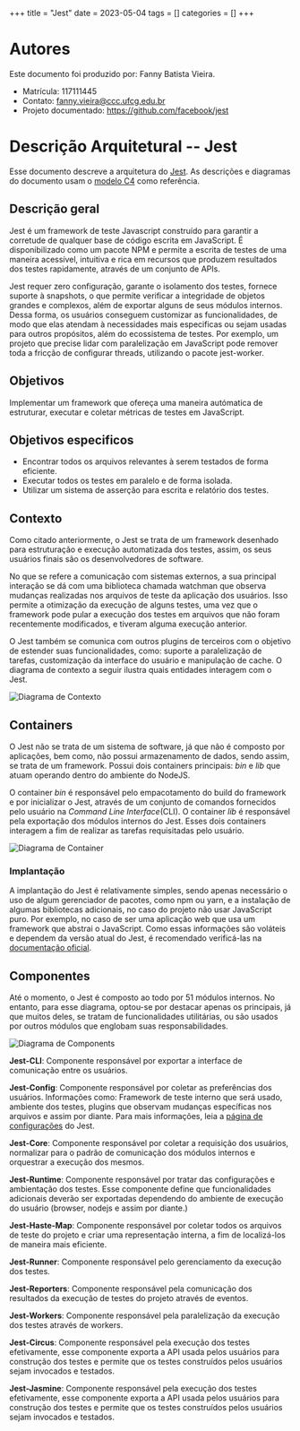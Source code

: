 +++
title = "Jest"
date = 2023-05-04
tags = []
categories = []
+++

# Autores

Este documento foi produzido por: Fanny Batista Vieira.

- Matrícula: 117111445
- Contato: fanny.vieira@ccc.ufcg.edu.br
- Projeto documentado: https://github.com/facebook/jest

# Descrição Arquitetural -- Jest

Esse documento descreve a arquitetura do [Jest](https://github.com/facebook/jest). As descrições e diagramas do documento usam o [modelo C4](https://c4model.com/) como referência.

## Descrição geral

Jest é um framework de teste Javascript construído para garantir a corretude de qualquer base de código escrita em JavaScript. É disponibilizado como um pacote NPM e permite a escrita de testes de uma maneira acessível, intuitiva e rica em recursos que produzem resultados dos testes rapidamente, através de um conjunto de APIs.

Jest requer zero configuração, garante o isolamento dos testes, fornece suporte à snapshots, o que permite verificar a integridade de objetos grandes e complexos, além de exportar alguns de seus módulos internos. Dessa forma, os usuários conseguem customizar as funcionalidades, de modo que elas atendam à necessidades mais especificas ou sejam usadas para outros propósitos, além do ecossistema de testes. Por exemplo, um projeto que precise lidar com paralelização em JavaScript pode remover toda a fricção de configurar threads, utilizando o pacote jest-worker.

## Objetivos

Implementar um framework que ofereça uma maneira autómatica de estruturar, executar e coletar métricas de testes em JavaScript.

## Objetivos especificos

- Encontrar todos os arquivos relevantes à serem testados de forma eficiente.
- Executar todos os testes em paralelo e de forma isolada.
- Utilizar um sistema de asserção para escrita e relatório dos testes.

## Contexto

Como citado anteriormente, o Jest se trata de um framework desenhado para estruturação e execução automatizada dos testes, assim, os seus usuários finais são os desenvolvedores de software.

No que se refere a comunicação com sistemas externos, a sua principal interação se dá com uma biblioteca chamada watchman que observa mudanças realizadas nos arquivos de teste da aplicação dos usuários. Isso permite a otimização da execução de alguns testes, uma vez que o framework pode pular a execução dos testes em arquivos que não foram recentemente modificados, e tiveram alguma execução anterior.

O Jest também se comunica com outros plugins de terceiros com o objetivo de estender suas funcionalidades, como: suporte a paralelização de tarefas, customização da interface do usuário e manipulação de cache. O diagrama de contexto a seguir ilustra quais entidades interagem com o Jest.

![Diagrama de Contexto](context_diagram_jest.png)

## Containers

O Jest não se trata de um sistema de software, já que não é composto por aplicações, bem como, não possui armazenamento de dados, sendo assim, se trata de um framework. Possui dois containers principais: _bin_ e _lib_ que atuam operando dentro do ambiente do NodeJS.

O container _bin_ é responsável pelo empacotamento do build do framework e por inicializar o Jest, através de um conjunto de comandos fornecidos pelo usuário na _Command Line Interface_(CLI). O container _lib_ é responsável pela exportação dos módulos internos do Jest. Esses dois containers interagem a fim de realizar as tarefas requisitadas pelo usuário.

![Diagrama de Container](container_diagram_jest.png)

### Implantação

A implantação do Jest é relativamente simples, sendo apenas necessário o uso de algum gerenciador de pacotes, como npm ou yarn, e a instalação de algumas bibliotecas adicionais, no caso do projeto não usar JavaScript puro. Por exemplo, no caso de ser uma aplicação web que usa um framework que abstrai o JavaScript. Como essas informações são voláteis e dependem da versão atual do Jest, é recomendado verificá-las na [documentação oficial](https://jestjs.io/docs/getting-started).

## Componentes

Até o momento, o Jest é composto ao todo por 51 módulos internos. No entanto, para esse diagrama, optou-se por destacar apenas os principais, já que muitos deles, se tratam de funcionalidades utilitárias, ou são usados por outros módulos que englobam suas responsabilidades.

![Diagrama de Components](component_diagram_jest.png)

**Jest-CLI**: Componente responsável por exportar a interface de comunicação entre os usuários.

**Jest-Config**: Componente responsável por coletar as preferências dos usuários. Informações como: Framework de teste interno que será usado, ambiente dos testes, plugins que observam mudanças específicas nos arquivos e assim por diante. Para mais informações, leia a [página de configurações](https://jestjs.io/docs/configuration) do Jest.

**Jest-Core**: Componente responsável por coletar a requisição dos usuários, normalizar para o padrão de comunicação dos módulos internos e orquestrar a execução dos mesmos.

**Jest-Runtime**: Componente responsável por tratar das configurações e ambientação dos testes. Esse componente define que funcionalidades adicionais deverão ser exportadas dependendo do ambiente de execução do usuário (browser, nodejs e assim por diante.)

**Jest-Haste-Map**: Componente responsável por coletar todos os arquivos de teste do projeto e criar uma representação interna, a fim de localizá-los de maneira mais eficiente.

**Jest-Runner**: Componente responsável pelo gerenciamento da execução dos testes.

**Jest-Reporters**: Componente responsável pela comunicação dos resultados da execução de testes do projeto através de eventos.

**Jest-Workers**: Componente responsável pela paralelização da execução dos testes através de workers.

**Jest-Circus**: Componente responsável pela execução dos testes efetivamente, esse componente exporta a API usada pelos usuários para construção dos testes e permite que os testes construídos pelos usuários sejam invocados e testados.

**Jest-Jasmine**: Componente responsável pela execução dos testes efetivamente, esse componente exporta a API usada pelos usuários para construção dos testes e permite que os testes construídos pelos usuários sejam invocados e testados.
